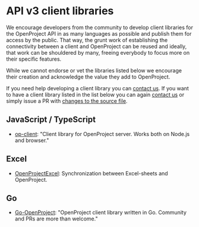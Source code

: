 # API v3 client libraries

We encourage developers from the community to develop client libraries for the OpenProject API in as many languages as possible and publish them for access by the public. That way, the grunt work of establishing the connectivity between a client and OpenProject can be reused and ideally, that work can be shouldered by many, freeing everybody to focus more on their specific features.

While we cannot endorse or vet the libraries listed below we encourage their creation and acknowledge the value they add to OpenProject.

If you need help developing a client library you can [contact us](mailto:support@openproject.com). If you want to have a client library listed in the list below you can again [contact us](mailto:support@openproject.com) or simply issue a PR with [changes to the source file](https://github.com/opf/openproject/blob/dev/docs/api/apiv3/client-libraries/README.md).


## JavaScript / TypeScript

* [op-client](https://www.npmjs.com/package/op-client): "Client library for OpenProject server. Works both on Node.js and browser."

## Excel

* [OpenProjectExcel](https://github.com/opf/OpenProjectExcel): Synchronization between Excel-sheets and OpenProject.

## Go

* [Go-OpenProject](https://github.com/manuelbcd/go-openproject): "OpenProject client library written in Go. Community and PRs are more than welcome."
